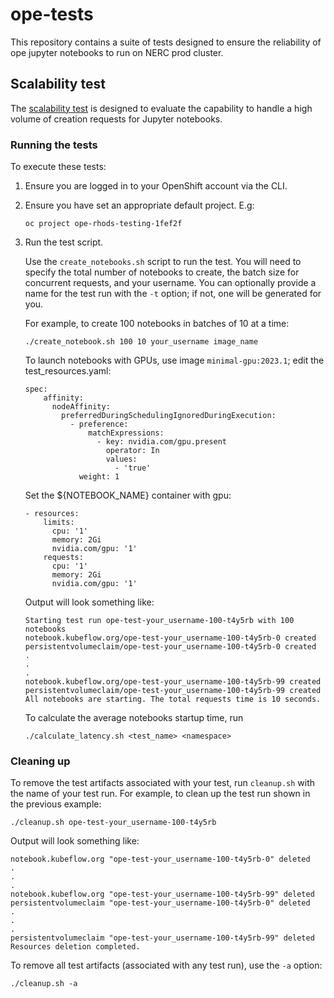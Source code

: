 # ope-tests

This repository contains a suite of tests designed to ensure the reliability of ope jupyter notebooks to run on NERC prod cluster.

## Scalability test

The [scalability test](scalability_test) is designed to evaluate the capability to handle a high volume of creation requests for Jupyter notebooks.

### Running the tests

To execute these tests:

1. Ensure you are logged in to your OpenShift account via the CLI.

2. Ensure you have set an appropriate default project. E.g:

    ```
    oc project ope-rhods-testing-1fef2f
    ```

3. Run the test script.

    Use the `create_notebooks.sh` script to run the test. You will need to specify the total number of notebooks to create, the batch size for concurrent requests, and your username. You can optionally provide a name for the test run with the `-t` option; if not, one will be generated for you.

    For example, to create 100 notebooks in batches of 10 at a time:

    ```
    ./create_notebook.sh 100 10 your_username image_name
    ```

    To launch notebooks with GPUs, use image `minimal-gpu:2023.1`; edit the test_resources.yaml:

    ```
    spec:
        affinity:
          nodeAffinity:
            preferredDuringSchedulingIgnoredDuringExecution:
              - preference:
                  matchExpressions:
                    - key: nvidia.com/gpu.present
                      operator: In
                      values:
                        - 'true'
                weight: 1
    ```

    Set the ${NOTEBOOK_NAME} container with gpu:

    ```
    - resources:
        limits:
          cpu: '1'
          memory: 2Gi
          nvidia.com/gpu: '1'
        requests:
          cpu: '1'
          memory: 2Gi
          nvidia.com/gpu: '1'
    ```

    Output will look something like:

    ```
    Starting test run ope-test-your_username-100-t4y5rb with 100 notebooks
    notebook.kubeflow.org/ope-test-your_username-100-t4y5rb-0 created
    persistentvolumeclaim/ope-test-your_username-100-t4y5rb-0 created
    .
    .
    .
    notebook.kubeflow.org/ope-test-your_username-100-t4y5rb-99 created
    persistentvolumeclaim/ope-test-your_username-100-t4y5rb-99 created
    All notebooks are starting. The total requests time is 10 seconds.
    ```

    To calculate the average notebooks startup time, run
    ```
    ./calculate_latency.sh <test_name> <namespace>
    ```

### Cleaning up

To remove the test artifacts associated with your test, run `cleanup.sh` with the name of your test run. For example, to clean up the test run shown in the previous example:

```
./cleanup.sh ope-test-your_username-100-t4y5rb
```

Output will look something like:

```
notebook.kubeflow.org "ope-test-your_username-100-t4y5rb-0" deleted
.
.
.
notebook.kubeflow.org "ope-test-your_username-100-t4y5rb-99" deleted
persistentvolumeclaim "ope-test-your_username-100-t4y5rb-0" deleted
.
.
.
persistentvolumeclaim "ope-test-your_username-100-t4y5rb-99" deleted
Resources deletion completed.
```

To remove all test artifacts (associated with any test run), use the `-a` option:

```
./cleanup.sh -a
```
